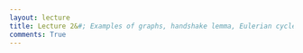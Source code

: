 ```yaml
---
layout: lecture
title: Lecture 2&#; Examples of graphs, handshake lemma, Eulerian cycles
comments: True
---
```

